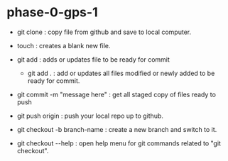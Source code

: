 # phase-0-gps-1

- git clone <url from github> : copy file from github and save to local computer.

- touch <filename> : creates a blank new file.

- git add <filename> : adds or updates file to be ready for commit
  - git add . : add or updates all files modified or newly added to be ready for commit.

- git commit -m "message here" : get all staged copy of files ready to push

- git push origin <branch-name> : push your local repo up to github.

- git checkout -b branch-name : create a new branch and switch to it.

- git checkout --help : open help menu for git commands related to "git checkout".